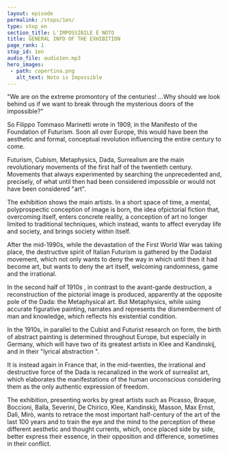 ```yaml
---
layout: episode
permalink: /stops/1en/
type: stop_en
section_title: L'IMPOSSIBILE È NOTO
title: GENERAL INFO OF THE EXHIBITION
page_rank: 1
stop_id: 1en
audio_file: audio1en.mp3
hero_images:
 - path: copertina.png
   alt_text: Noto is Impossible
---
```


"We are on the extreme promontory of the centuries! ...Why should we look behind us if we want to break through the mysterious doors of the impossible?"

So  Filippo Tommaso Marinetti wrote  in 1909, in the Manifesto of the Foundation of Futurism. Soon all over Europe, this would have been the aesthetic and formal, conceptual revolution  influencing  the entire century to come.

Futurism, Cubism, Metaphysics, Dada, Surrealism are the main revolutionary movements of the first half of the twentieth century. Movements that always experimented by searching  the unprecedented and, precisely, of what until then had been considered impossible or would not have been considered "art".

The exhibition shows the main artists. In a short space of time, a mental, polyprospectic conception of image is born, the idea of ​​pictorial fiction that, overcoming itself, enters concrete reality, a conception of art no longer limited to traditional techniques,  which instead,  wants to affect everyday life and society, and brings society within itself.

After the mid-1990s, while the devastation of the First World War was taking place, the destructive spirit of Italian Futurism is gathered by the Dadaist movement, which not only wants to deny the way in which until then it had become art, but wants to deny the art itself, welcoming  randomness, game and the irrational.

In the second half of 1910s , in contrast to the avant-garde destruction, a reconstruction of the pictorial image is produced, apparently at the opposite pole of the Dada: the Metaphysical art. But Metaphysics, while using accurate figurative painting, narrates and represents the dismemberment of man and knowledge, which reflects his existential condition.

In the 1910s, in parallel to the Cubist and Futurist research on form, the birth of abstract painting is determined throughout Europe, but especially in Germany, which will have two of its greatest artists in Klee and Kandinskij, and in their "lyrical abstraction ".

It is instead again in France that, in the mid-twenties, the irrational and destructive force of the Dada is recanalized in the work of surrealist art, which elaborates the manifestations of the human unconscious considering them as the only authentic expression of freedom.

The exhibition, presenting works by great artists such as Picasso, Braque, Boccioni, Balla, Severini, De Chirico, Klee, Kandinskij, Masson, Max Ernst, Dalì, Mirò, wants to retrace the most important half-century of the art of the last 100 years and  to train the eye and the mind to the perception of these different aesthetic and thought currents, which, once  placed side by side, better express their essence, in their opposition and difference,  sometimes in their conflict. 